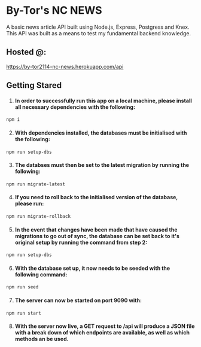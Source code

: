 # By-Tor's NC NEWS

A basic news article API built using Node.js, Express, Postgress and Knex. This API was built as a means to test my fundamental backend knowledge.

## Hosted @:

https://by-tor2114-nc-news.herokuapp.com/api

## Getting Stared

1. #### In order to successfully run this app on a local machine, please install all necessary dependencies with the following:

```
npm i
```

2. #### With dependencies installed, the databases must be initialised with the following:

```
npm run setup-dbs
```

3. #### The databses must then be set to the latest migration by running the following:

```
npm run migrate-latest
```

4. #### If you need to roll back to the initialised version of the database, please run:

```
npm run migrate-rollback
```

5. #### In the event that changes have been made that have caused the migrations to go out of sync, the database can be set back to it's original setup by running the command from step 2:

```
npm run setup-dbs
```

6. #### With the database set up, it now needs to be seeded with the following command:

```
npm run seed
```

7. #### The server can now be started on port 9090 with:

```
npm run start
```

8. #### With the server now live, a GET request to /api will produce a JSON file with a break down of which endpoints are available, as well as which methods an be used.
